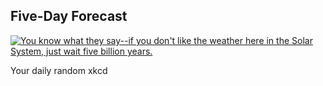 ## Five-Day Forecast
[![You know what they say--if you don't like the weather here in the Solar System, just wait five billion years.](https://imgs.xkcd.com/comics/five_day_forecast.png)](https://xkcd.com/1606/ "You know what they say--if you don't like the weather here in the Solar System, just wait five billion years.")

Your daily random xkcd

